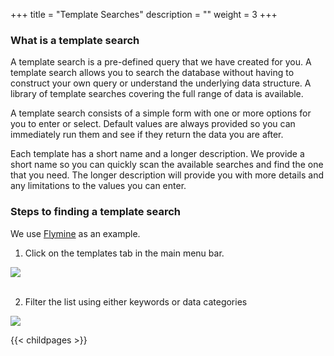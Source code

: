 +++
title = "Template Searches"
description = ""
weight = 3
+++


### What is a template search
A template search is a pre-defined query that we have created for you. A template search allows you to search the database without having to construct your own query or understand the underlying data structure. A library of template searches covering the full range of data is available.

A template search consists of a simple form with one or more options for you to enter or select. Default values are always provided so you can immediately run them and see if they return the data you are after.

Each template has a short name and a longer description. We provide a short name so you can quickly scan the available searches and find the one that you need. The longer description will provide you with more details and any limitations to the values you can enter.

### Steps to finding a template search
We use <a href="https://www.flymine.org/flymine/begin.do">Flymine</a> as an example.
1. Click on the templates tab in the main menu bar.

<img src="https://i.imgur.com/Edo6gFt.png">
<br/>
<br/>

2. Filter the list using either keywords or data categories

<img src="https://i.imgur.com/KLtondV.png">



{{< childpages >}}